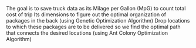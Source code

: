 The goal is to save truck data as its Milage per Gallon (MpG) to count total cost of trip
Its dimensions to figure out the optimal organization of packages in the back (using Genetic Optimization Algorithm)
Drop locations to which these packages are to be delivered so we find the optimal path that connects the desired locations (using Ant Colony Optimization Algorithm)
